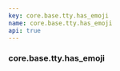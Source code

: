 ```yaml
---
key: core.base.tty.has_emoji
name: core.base.tty.has_emoji
api: true
---
```


### core.base.tty.has_emoji
